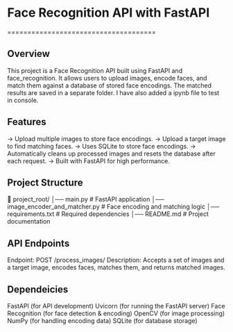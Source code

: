 # Face Recognition API with FastAPI

=====================================

## Overview

This project is a Face Recognition API built using FastAPI and face_recognition. It allows users to upload images, encode faces, and match them against a database of stored face encodings. The matched results are saved in a separate folder. I have also added a ipynb file to test in console.

## Features

-> Upload multiple images to store face encodings.
-> Upload a target image to find matching faces.
-> Uses SQLite to store face encodings.
-> Automatically cleans up processed images and resets the database after each request.
-> Built with FastAPI for high performance.

## Project Structure

📁 project_root/
│── main.py # FastAPI application
│── image_encoder_and_matcher.py # Face encoding and matching logic
│── requirements.txt # Required dependencies
│── README.md # Project documentation

## API Endpoints

Endpoint: POST /process_images/
Description: Accepts a set of images and a target image, encodes faces, matches them, and returns matched images.

## Dependeicies

FastAPI (for API development)
Uvicorn (for running the FastAPI server)
Face Recognition (for face detection & encoding)
OpenCV (for image processing)
NumPy (for handling encoding data)
SQLite (for database storage)
